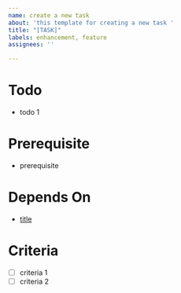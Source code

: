 ```yaml
---
name: create a new task
about: 'this template for creating a new task '
title: "[TASK]"
labels: enhancement, feature
assignees: ''

---
```


# Todo
- todo 1

# Prerequisite
- prerequisite

# Depends On
- [title](links)

# Criteria
- [ ] criteria 1
- [ ] criteria 2
